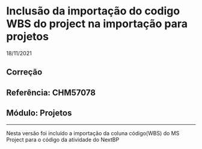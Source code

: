 # Inclusão da importação do codigo WBS do project na importação para projetos
18/11/2021
## Correção
## Referência: CHM57078
## Módulo: Projetos
***

Nesta versão foi incluído a importação da coluna código(WBS) do MS Project para o código da atividade do NextBP